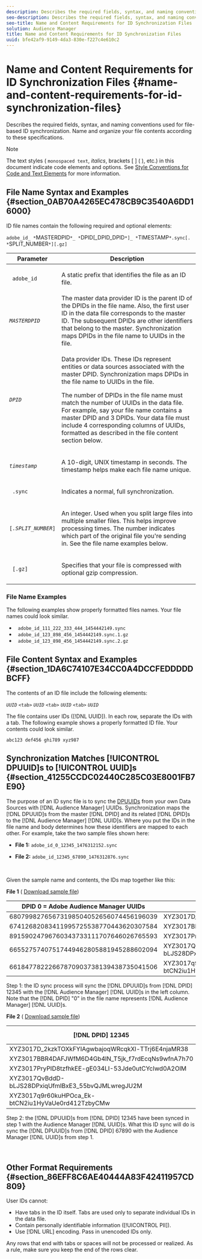 ```yaml
---
description: Describes the required fields, syntax, and naming conventions used for file-based ID synchronization. Name and organize your file contents according to these specifications.
seo-description: Describes the required fields, syntax, and naming conventions used for file-based ID synchronization. Name and organize your file contents according to these specifications.
seo-title: Name and Content Requirements for ID Synchronization Files
solution: Audience Manager
title: Name and Content Requirements for ID Synchronization Files
uuid: bfe42af9-9149-4da3-830e-f227c4e610c2
---
```


# Name and Content Requirements for ID Synchronization Files {#name-and-content-requirements-for-id-synchronization-files}

Describes the required fields, syntax, and naming conventions used for file-based ID synchronization. Name and organize your file contents according to these specifications.

>[!NOTE]
>
>The text styles ( `monospaced text`, *italics*, brackets [ ] ( ), etc.) in this document indicate code elements and options. See [Style Conventions for Code and Text Elements](https://marketing.adobe.com/resources/help/en_US/aam/code-style-elements.html) for more information.

## File Name Syntax and Examples {#section_0AB70A4265EC478CB9C3540A6DD16000}

<!-- c_file_based_id_sync.xml -->

ID file names contain the following required and optional elements:

`adobe_id_ *`MASTERDPID`*_ *`DPID[_DPID_DPID`*]_ *`TIMESTAMP`*.sync[. *`SPLIT_NUMBER`*][.gz]`

<table id="table_727A465D7C38419CA0750EF32DEDA2FD"> 
 <thead> 
  <tr> 
   <th colname="col1" class="entry"> Parameter </th> 
   <th colname="col2" class="entry"> Description </th> 
  </tr> 
 </thead>
 <tbody> 
  <tr> 
   <td colname="col1"> <p> <code> adobe_id</code> </p> </td> 
   <td colname="col2"> <p>A static prefix that identifies the file as an ID file. </p> </td> 
  </tr> 
  <tr> 
   <td colname="col1"><code><i>MASTERDPID</i></code> </td> 
   <td colname="col2"> The master data provider ID is the parent ID of the DPIDs in the file name. Also, the first user ID in the data file corresponds to the master ID. The subsequent DPIDs are other identifiers that belong to the master. Synchronization maps DPIDs in the file name to UUIDs in the file. </td> 
  </tr> 
  <tr> 
   <td colname="col1"> <p> <code><i>DPID</i></code> </p> </td> 
   <td colname="col2"> <p>Data provider IDs. These IDs represent entities or data sources associated with the master DPID. Synchronization maps DPIDs in the file name to UUIDs in the file. </p> <p>The number of DPIDs in the file name must match the number of UUIDs in the data file. For example, say your file name contains a master DPID and 3 DPIDs. Your data file must include 4 corresponding columns of UUIDs, formatted as described in the file content section below. </p> </td> 
  </tr> 
  <tr> 
   <td colname="col1"><code><i>timestamp</i></code> </td> 
   <td colname="col2"> <p>A 10-digit, UNIX timestamp in seconds. The timestamp helps make each file name unique. </p> </td> 
  </tr> 
  <tr> 
   <td colname="col1"> <p> <code> .sync</code> </p> </td> 
   <td colname="col2"> <p>Indicates a normal, full synchronization. </p> </td> 
  </tr> 
  <tr> 
   <td colname="col1"> <p> <code>[<i>.SPLIT_NUMBER</i>]</code> </p> </td> 
   <td colname="col2"> <p>An integer. Used when you split large files into multiple smaller files. This helps improve processing times. The number indicates which part of the original file you're sending in. See the file name examples below. </p> </td> 
  </tr> 
  <tr> 
   <td colname="col1"> <p> <code> [.gz]</code> </p> </td> 
   <td colname="col2"> <p>Specifies that your file is compressed with optional gzip compression. </p> </td> 
  </tr> 
 </tbody> 
</table>

### File Name Examples

The following examples show properly formatted files names. Your file names could look similar.

<ul class="simplelist"> 
 <li> <code> adobe_id_111_222_333_444_1454442149.sync</code> </li> 
 <li> <code> adobe_id_123_898_456_1454442149.sync.1.gz</code> </li> 
 <li> <code> adobe_id_123_898_456_1454442149.sync.2.gz</code> </li> 
</ul>

## File Content Syntax and Examples {#section_1DA6C74107E34CC0A4DCCFEDDDDDBCFF}

The contents of an ID file include the following elements:

*`UUID`* `<tab>` *`UUID`* `<tab>` *`UUID`* `<tab>` *`UUID`*

The file contains user IDs ([!DNL UUID]). In each row, separate the IDs with a tab. The following example shows a properly formatted ID file. Your contents could look similar.

```
abc123 def456 ghi789 xyz987
```

## Synchronization Matches [!UICONTROL DPUUID]s to [!UICONTROL UUID]s {#section_41255CCDC02440C285C03E8001FB7E90}

The purpose of an ID sync file is to sync the [DPUUIDs](../../../reference/ids-in-aam.md#reference_D55EC67D86664B7499F3257BB870FEC8) from your own Data Sources with [!DNL Audience Manager] UUIDs. Synchronization maps the [!DNL DPUUID]s from the master [!DNL DPID] and its related [!DNL DPID]s to the [!DNL Audience Manager] [!DNL UUID]s. Where you put the IDs in the file name and body determines how these identifiers are mapped to each other. For example, take the two sample files shown here:

* **File 1:** `adobe_id_0_12345_1476312152.sync`

* **File 2:**  `adobe_id_12345_67890_1476312876.sync`

<br/>

Given the sample name and contents, the IDs map together like this:

**File 1** ( [Download sample file](assets/adobe_id_0_12345_1476312152.sync))

|  DPID 0 = Adobe Audience Manager UUIDs  | DPID 12345  |
|---|---|
|  68079982765673198504052656074456196039  | XYZ3017D_2kzkTOXkFYIAgwbajoqWRcqkXl-TTrj6E4njaMR38  |
|  67412682083411995725538770443620307584  | XYZ3017BBR4DAFJWfM6D4Gb4lN_T5jk_f7rdEcqNs9wfnA7h70  |
|  89159024796760343733111707646026765593  | XYZ3017PryPID8tzfhkEE-gE034LI-53Jde0utCYcIwd0A2OlM  |
|  66552757407517449462805881945288602094  | XYZ3017QvBddD-bLJS28DPxiqUfmIBxE3_55bvQJMLwregJU2M  |
|  66184778222667870903738139438735041506  | XYZ3017q9r60kuHPOca_Ek-btCN2iu1HyVaUe0rd412TzbyCMw  |

Step 1: the ID sync process will sync the [!DNL DPUUID]s from [!DNL DPID] 12345 with the [!DNL Audience Manager] [!DNL UUID]s in the left column. Note that the [!DNL DPID] "0" in the file name represents [!DNL Audience Manager] [!DNL UUID]s.
<br/>

**File 2** ( [Download sample file](assets/adobe_id_12345_67890_1477846458.sync))

|  [!DNL DPID] 12345  | [!DNL DPID] 67890  |
|---|---|
|  XYZ3017D_2kzkTOXkFYIAgwbajoqWRcqkXl-TTrj6E4njaMR38  | 4598060374  |
|  XYZ3017BBR4DAFJWfM6D4Gb4lN_T5jk_f7rdEcqNs9wfnA7h70  | 4581274262  |
|  XYZ3017PryPID8tzfhkEE-gE034LI-53Jde0utCYcIwd0A2OlM  | 4392434426  |
|  XYZ3017QvBddD-bLJS28DPxiqUfmIBxE3_55bvQJMLwregJU2M  | 2351382994  |
|  XYZ3017q9r60kuHPOca_Ek-btCN2iu1HyVaUe0rd412TzbyCMw  | 4601584763  |

Step 2: the [!DNL DPUUID]s from [!DNL DPID] 12345 have been synced in step 1 with the Audience Manager [!DNL UUID]s. What this ID sync will do is sync the [!DNL DPUUID]s from [!DNL DPID] 67890 with the Audience Manager [!DNL UUID]s from step 1.

<br/>

## Other Format Requirements {#section_86EFF8C6AE40444A83F42411957CD809}

User IDs cannot:

* Have tabs in the ID itself. Tabs are used only to separate individual IDs in the data file.
* Contain personally identifiable information ([!UICONTROL PII]).
* Use [!DNL URL] encoding. Pass in unencoded IDs only.

Any rows that end with tabs or spaces will not be processed or realized. As a rule, make sure you keep the end of the rows clear.